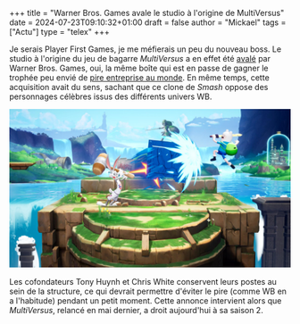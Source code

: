 +++
title = "Warner Bros. Games avale le studio à l'origine de MultiVersus"
date = 2024-07-23T09:10:32+01:00
draft = false
author = "Mickael"
tags = ["Actu"]
type = "telex"
+++ 

Je serais Player First Games, je me méfierais un peu du nouveau boss. Le studio à l'origine du jeu de bagarre *MultiVersus* a en effet été [avalé](https://www.businesswire.com/news/home/20240722944100/en/Warner-Bros.-Games-Acquires-Player-First-Games) par Warner Bros. Games, oui, la même boîte qui est en passe de gagner le trophée peu envié de [pire entreprise au monde](https://nostick.fr/articles/2024/mars/warnerbros/). En même temps, cette acquisition avait du sens, sachant que ce clone de *Smash* oppose des personnages célèbres issus des différents univers WB.

![MultiVersus](multiversus.jpg "")

Les cofondateurs Tony Huynh et Chris White conservent leurs postes au sein de la structure, ce qui devrait permettre d'éviter le pire (comme WB en a l'habitude) pendant un petit moment. Cette annonce intervient alors que *MultiVersus*, relancé en mai dernier, a droit aujourd'hui à sa saison 2.